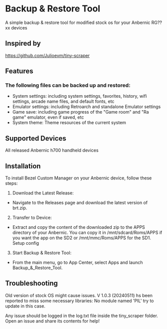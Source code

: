 # Backup & Restore Tool
A simple backup & restore tool for modified stock os for your Anbernic RG??xx devices

## Inspired by
https://github.com/Julioevm/tiny-scraper

## Features
### The following files can be backed up and restored:
- System settings: including system settings, favorites, history, wifi settings, arcade name files, and default fonts, etc
- Emulator settings: including Retroarch and standalone Emulator settings
- Game save: including game progress of the "Game room" and "Ra game" emulator, even if saved, etc
- System theme: Theme resources of the current system

## Supported Devices
All released Anbernic h700 handheld devices

## Installation
To install Bezel Custom Manager on your Anbernic device, follow these steps:

1. Download the Latest Release:

  - Navigate to the Releases page and download the latest version of brt.zip.

2. Transfer to Device:

  - Extract and copy the content of the downloaded zip to the APPS directory of your Anbernic. You can copy it in /mnt/sdcard/Roms/APPS if you want the app on the SD2 or /mnt/mmc/Roms/APPS for the SD1.
Setup config

3. Start Backup & Restore Tool:
  - From the main menu, go to App Center, select Apps and launch Backup_&_Restore_Tool.

## Troubleshooting
Old version of stock OS might cause issues. V 1.0.3 (20240511) hs been reported to miss some necessary libraries: No module named 'PIL' try to update in this case.

Any issue should be logged in the log.txt file inside the tiny_scraper folder. Open an issue and share its contents for help!
